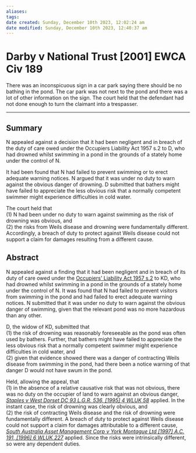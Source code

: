 ```yaml
---
aliases: 
tags: 
date created: Sunday, December 10th 2023, 12:02:24 am
date modified: Sunday, December 10th 2023, 12:40:37 am
---
```


# Darby v National Trust [2001] EWCA Civ 189

There was an inconspicuous sign in a car park saying there should be no bathing in the pond. The car park was not next to the pond and there was a lot of other information on the sign. The court held that the defendant had not done enough to turn the claimant into a trespasser.

---

## Summary

N appealed against a decision that it had been negligent and in breach of the duty of care owed under the Occupiers Liability Act 1957 s.2 to D, who had drowned whilst swimming in a pond in the grounds of a stately home under the control of N.

It had been found that N had failed to prevent swimming or to erect adequate warning notices. N argued that it was under no duty to warn against the obvious danger of drowning. D submitted that bathers might have failed to appreciate the less obvious risk that a normally competent swimmer might experience difficulties in cold water.

The court held that  
(1) N had been under no duty to warn against swimming as the risk of drowning was obvious, and  
(2) the risks from Weils disease and drowning were fundamentally different. Accordingly, a breach of duty to protect against Weils disease could not support a claim for damages resulting from a different cause.

## Abstract

N appealed against a finding that it had been negligent and in breach of its duty of care owed under the [Occupiers' Liability Act 1957 s.2](https://uk.westlaw.com/Document/I7B605520E44811DA8D70A0E70A78ED65/View/FullText.html?originationContext=document&transitionType=DocumentItem&ppcid=daed7749cf004dfcaa15f47052e7fff5&contextData=(sc.Default)) to KD, who had drowned whilst swimming in a pond in the grounds of a stately home under the control of N. It was found that N had failed to prevent visitors from swimming in the pond and had failed to erect adequate warning notices. N submitted that it was under no duty to warn against the obvious danger of swimming, given that the relevant pond was no more hazardous than any other.

D, the widow of KD, submitted that  
(1) the risk of drowning was reasonably foreseeable as the pond was often used by bathers. Further, that bathers might have failed to appreciate the less obvious risk that a normally competent swimmer might experience difficulties in cold water, and  
(2) given that evidence showed there was a danger of contracting Weils disease from swimming in the pond, had there been a notice warning of that danger D would not have swum in the pond.

Held, allowing the appeal, that  
(1) in the absence of a relative causative risk that was not obvious, there was no duty on the occupier of land to warn against an obvious danger, _[Staples v West Dorset DC 93 L.G.R. 536, [1995] 4 WLUK 58](https://uk.westlaw.com/Document/IBE45EF50E42811DA8FC2A0F0355337E9/View/FullText.html?originationContext=document&transitionType=DocumentItem&ppcid=daed7749cf004dfcaa15f47052e7fff5&contextData=(sc.Default))_ applied. In the instant case, the risk of drowning was clearly obvious, and  
(2) the risk of contracting Weils disease and the risk of drowning were fundamentally different. A breach of duty to protect against Weils disease could not support a claim for damages attributable to a different cause, _[South Australia Asset Management Corp v York Montague Ltd [1997] A.C. 191, [1996] 6 WLUK 227](https://uk.westlaw.com/Document/IB6F1DDE0E42811DA8FC2A0F0355337E9/View/FullText.html?originationContext=document&transitionType=DocumentItem&ppcid=daed7749cf004dfcaa15f47052e7fff5&contextData=(sc.Default))_ applied. Since the risks were intrinsically different, so were any dependent duties.

